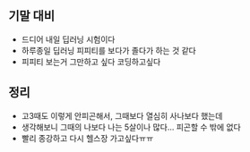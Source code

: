 ## 기말 대비
- 드디어 내일 딥러닝 시험이다
- 하루종일 딥러닝 피피티를 보다가 졸다가 하는 것 같다
- 피피티 보는거 그만하고 싶다 코딩하고싶다

## 정리
- 고3때도 이렇게 안피곤해서, 그때보다 열심히 사나보다 했는데
- 생각해보니 그때의 나보다 나는 5살이나 많다... 피곤할 수 밖에 없다
- 빨리 종강하고 다시 헬스장 가고싶다ㅠㅠ 
